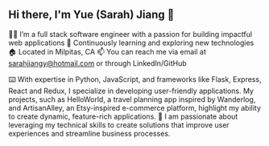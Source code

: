 ## Hi there, I'm Yue (Sarah) Jiang 👋

👩‍💻 I’m a full stack software engineer with a passion for building impactful web applications
🌱 Continuously learning and exploring new technologies
🏠 Located in Milpitas, CA
📫 You can reach me via email at sarahjiangy@hotmail.com or through LinkedIn/GitHub

⌨️ With expertise in Python, JavaScript, and frameworks like Flask, Express, React and Redux, I specialize in developing user-friendly applications. My projects, such as HelloWorld, a travel planning app inspired by Wanderlog, and ArtisanAlley, an Etsy-inspired e-commerce platform, highlight my ability to create dynamic, feature-rich applications.
🩷 I am passionate about leveraging my technical skills to create solutions that improve user experiences and streamline business processes.

